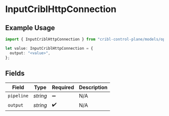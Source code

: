 # InputCriblHttpConnection

## Example Usage

```typescript
import { InputCriblHttpConnection } from "cribl-control-plane/models/operations";

let value: InputCriblHttpConnection = {
  output: "<value>",
};
```

## Fields

| Field              | Type               | Required           | Description        |
| ------------------ | ------------------ | ------------------ | ------------------ |
| `pipeline`         | *string*           | :heavy_minus_sign: | N/A                |
| `output`           | *string*           | :heavy_check_mark: | N/A                |